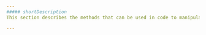 ```yaml
---
##### shortDescription
This section describes the methods that can be used in code to manipulate the [Series](/api-reference/20%20Data%20Visualization%20Widgets/17%20dxPolarChart/7%20Chart%20Elements/Series '/Documentation/ApiReference/Data_Visualization_Widgets/dxPolarChart/Chart_Elements/Series/') object.

---
```

